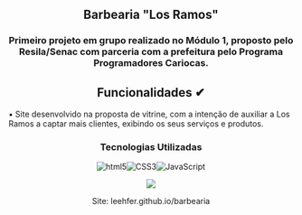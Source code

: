 <h2 align="center">Barbearia "Los Ramos"</h2>
<h3 align="center">Primeiro projeto em grupo realizado  no Módulo 1,  proposto  pelo Resila/Senac  com parceria com a prefeitura pelo Programa Programadores Cariocas.</h3>
<h2 align="center">Funcionalidades ✔ </h2>
▪ Site desenvolvido na proposta de vitrine, com a intenção de auxiliar a Los Ramos a captar mais clientes, exibindo os seus serviços e produtos.
<h3 align="center"><strong>Tecnologias Utilizadas</h3></strong> 
<div align="center" style= "display: inline_block"><img align="center"src="https://img.shields.io/badge/HTML5-E34F26?style=for-the-badge&logo=html5&logoColor=white" alt="html5"><img align="center" src="https://img.shields.io/badge/CSS3-1572B6?style=for-the-badge&logo=css3&logoColor=white" alt="CSS3"><img align="center" src="https://img.shields.io/badge/JavaScript-F7DF1E?style=for-the-badge&logo=javascript&logoColor=black" alt="JavaScript">
<div>
<p align="center">

<img src="http://img.shields.io/static/v1?label=STATUS&message=EM%20DESENVOLVIMENTO&color=pink&style=for-the-badge"/>
</p>
Site: leehfer.github.io/barbearia
